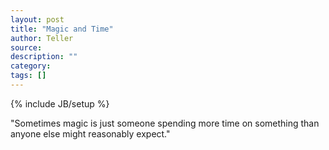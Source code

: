 ```yaml
---
layout: post
title: "Magic and Time"
author: Teller
source:
description: ""
category:
tags: []
---
```

{% include JB/setup %}

"Sometimes magic is just someone spending more time on something than anyone else might reasonably expect."
